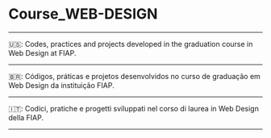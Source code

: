 # Course_WEB-DESIGN
________________________________________________________________________________________________
🇺🇸:
 Codes, practices and projects developed in the graduation course in Web Design at FIAP.
________________________________________________________________________________________________
🇧🇷:
Códigos, práticas e projetos desenvolvidos no curso de graduação em Web Design da instituição FIAP.  
________________________________________________________________________________________________
🇮🇹: 
Codici, pratiche e progetti sviluppati nel corso di laurea in Web Design della FIAP. 
________________________________________________________________________________________________
